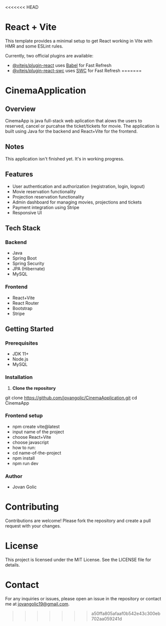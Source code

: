 <<<<<<< HEAD
# React + Vite

This template provides a minimal setup to get React working in Vite with HMR and some ESLint rules.

Currently, two official plugins are available:

- [@vitejs/plugin-react](https://github.com/vitejs/vite-plugin-react/blob/main/packages/plugin-react/README.md) uses [Babel](https://babeljs.io/) for Fast Refresh
- [@vitejs/plugin-react-swc](https://github.com/vitejs/vite-plugin-react-swc) uses [SWC](https://swc.rs/) for Fast Refresh
=======
# CinemaApplication
## Overview

CinemaApp is java full-stack web aplication that alows the users to reserved, cancel or purcahse the ticket/tickets for movie. The application is built using Java for the backend and React+Vite for the frontend. 

## Notes
This application isn't finished yet. It's in working progress.

## Features

- User authentication and authorization (registration, login, logout)
- Movie reservation functionality
- Projection reservation functionality
- Admin dashboard for managing movies, projections and tickets
- Payment integration using Stripe
- Responsive UI

## Tech Stack

### Backend

- Java
- Spring Boot
- Spring Security
- JPA (Hibernate)
- MySQL

### Frontend

- React+Vite
- React Router
- Bootstrap
- Stripe

## Getting Started

### Prerequisites

- JDK 11+
- Node.js
- MySQL

### Installation

1. **Clone the repository**


git clone https://github.com/jovangolic/CinemaApplication.git
cd CinemaApp

### Frontend setup
- npm create vite@latest
- input name of the project
- choose React+Vite
- choose javascript
- how to run:
- cd name-of-the-project
- npm install
- npm run dev

### Author
- Jovan Golic

# Contributing

Contributions are welcome! Please fork the repository and create a pull request with your changes.

# License

This project is licensed under the MIT License. See the LICENSE file for details.

# Contact

For any inquiries or issues, please open an issue in the repository or contact me at jovangolic19@gmail.com.
>>>>>>> a50ffa805afaaf0b542e43c300eb702aa059241d
